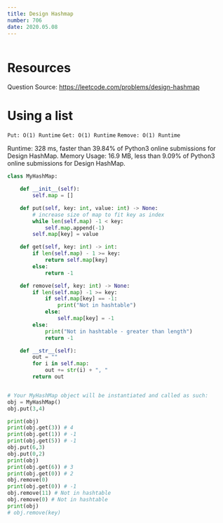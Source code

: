 ```yaml
---
title: Design Hashmap
number: 706
date: 2020.05.08
---
```


```toc

```

# Resources

Question Source: https://leetcode.com/problems/design-hashmap

# Using a list
`Put: O(1) Runtime` `Get: O(1) Runtime` `Remove: O(1) Runtime`

Runtime: 328 ms, faster than 39.84% of Python3 online submissions for Design HashMap. Memory Usage: 16.9 MB, less than 9.09% of Python3 online submissions for Design HashMap.

```python
class MyHashMap:

    def __init__(self):
        self.map = []

    def put(self, key: int, value: int) -> None:
        # increase size of map to fit key as index
        while len(self.map) -1 < key:
            self.map.append(-1)
        self.map[key] = value

    def get(self, key: int) -> int:
        if len(self.map) - 1 >= key:
            return self.map[key]
        else:
            return -1

    def remove(self, key: int) -> None:
        if len(self.map) -1 >= key:
            if self.map[key] == -1:
                print("Not in hashtable")
            else:
                self.map[key] = -1
        else:
            print("Not in hashtable - greater than length")
            return -1

    def __str__(self):
        out = ""
        for i in self.map:
            out += str(i) + ", "
        return out


# Your MyHashMap object will be instantiated and called as such:
obj = MyHashMap()
obj.put(3,4)

print(obj)
print(obj.get(3)) # 4
print(obj.get(1)) # -1
print(obj.get(5)) # -1
obj.put(6,3)
obj.put(0,2)
print(obj)
print(obj.get(6)) # 3
print(obj.get(0)) # 2
obj.remove(0)
print(obj.get(0)) # -1
obj.remove(11) # Not in hashtable
obj.remove(0) # Not in hashtable
print(obj)
# obj.remove(key)
```
